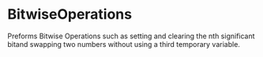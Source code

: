 # BitwiseOperations

Preforms Bitwise Operations such as setting and clearing the nth significant bitand swapping two numbers without using a third temporary variable.
